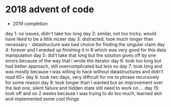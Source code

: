 # 2018 advent of code
- 2019 completion

day 1: no issues, didn't take too long
day 2: similar, not too tricky. would have liked to be a little niceer
day 3: distracted, took much longer than necessary - datastructure was bad choice for finding the singular claim
day 4: forever and I eneded up finishing it in R which was very good for this data manipulation
day 5: did't take that long but the soluiton gives off by one errors because of the way that i wrote the iterator
day 6: took too long but had better approach, still overcomplicated but less so
day 7: took long and was mostly because I was willing to hack without datastructures and didn't read 60+ 
day 8: took two days, very difficult for me to phrase recursively for some reason
day 9: took longer than I wanted but an improvement over the last one, silent failure and hidden state still need to work on 
...
day 15: took off and on 2 weeks because I was trying to do too much, learned alot and implemented some cool things
